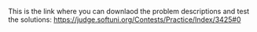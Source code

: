 This is the link where you can downlaod the problem descriptions and test the solutions:
https://judge.softuni.org/Contests/Practice/Index/3425#0
